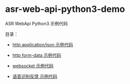 # asr-web-api-python3-demo

ASR WebApi Python3 示例代码

目录：

- [http application/json 示例代码](http_application_json_example.py)
  
- [http form-data 示例代码](http_form_data_example.py)
  
- [websocket 示例代码](websocket_example.py)

- [语音识别反馈 示例代码](feedback_example.py)